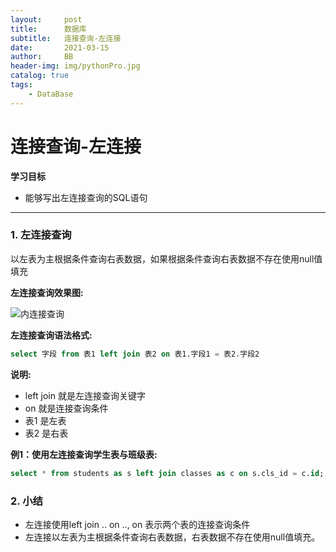 ```yaml
---
layout:     post
title:      数据库
subtitle:   连接查询-左连接
date:       2021-03-15
author:     BB
header-img: img/pythonPro.jpg
catalog: true
tags:
    - DataBase
---
```


连接查询-左连接
==============


**学习目标**

* 能够写出左连接查询的SQL语句

---

### 1. 左连接查询

以左表为主根据条件查询右表数据，如果根据条件查询右表数据不存在使用null值填充

**左连接查询效果图:**

![内连接查询](https://www.hualigs.cn/image/60baf1e3e6eb0.jpg)

**左连接查询语法格式:**

```sql
select 字段 from 表1 left join 表2 on 表1.字段1 = 表2.字段2
```

**说明:**

* left join 就是左连接查询关键字
* on 就是连接查询条件
* 表1 是左表
* 表2 是右表

**例1：使用左连接查询学生表与班级表:**

```sql
select * from students as s left join classes as c on s.cls_id = c.id;
```

### 2. 小结

* 左连接使用left join .. on .., on 表示两个表的连接查询条件
* 左连接以左表为主根据条件查询右表数据，右表数据不存在使用null值填充。











